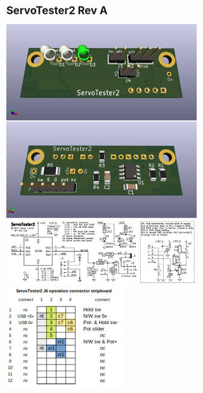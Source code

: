 # ServoTester2 Rev A
![revA](PCB_3d_front.png "PCB front")
![revA](PCB_3d_back.png "PCB back")
![revA schematic](revA%20schematic.png)
![revA](Stripboard_J6.png)

